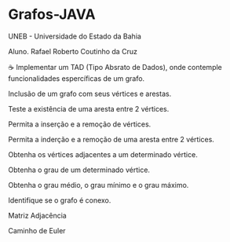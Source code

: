 # Grafos-JAVA


UNEB - Universidade do Estado da Bahia

Aluno. Rafael Roberto Coutinho da Cruz

☕ Implementar um TAD (Tipo Absrato de Dados), onde contemple funcionalidades espercíficas de um grafo.

  Inclusão de um grafo com seus vértices e arestas.

  Teste a existência de uma aresta entre 2 vértices.

  Permita a inserção e a remoção de vértices.

  Permita a inderção e a remoção de uma aresta entre 2 vértices.

  Obtenha os vértices adjacentes a um determinado vértice.

  Obtenha o grau de um determinado vértice.

  Obtenha o grau médio, o grau mínimo e o grau máximo.

  Identifique se o grafo é conexo.
  
  Matriz Adjacência
  
  Caminho de Euler
